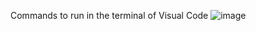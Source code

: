 Commands to run in the terminal of Visual Code 
![image](https://user-images.githubusercontent.com/92522733/211579503-3624c35e-bc8f-42d1-a187-605a74442589.png)


